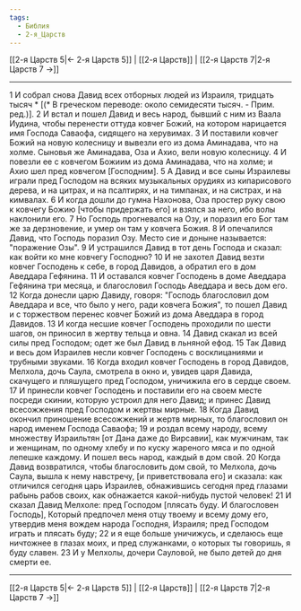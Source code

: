 ```yaml
---
tags:
  - Библия
  - 2-я_Царств
---
```

[[2-я Царств 5|← 2-я Царств 5]] | [[2-я Царств]] | [[2-я Царств 7|2-я Царств 7 →]]

---
1 И собрал снова Давид всех отборных людей из Израиля, тридцать тысяч * [(* В греческом переводе: около семидесяти тысяч. - Прим. ред.)].
2 И встал и пошел Давид и весь народ, бывший с ним из Ваала Иудина, чтобы перенести оттуда ковчег Божий, на котором нарицается имя Господа Саваофа, сидящего на херувимах.
3 И поставили ковчег Божий на новую колесницу и вывезли его из дома Аминадава, что на холме. Сыновья же Аминадава, Оза и Ахио, вели новую колесницу.
4 И повезли ее с ковчегом Божиим из дома Аминадава, что на холме; и Ахио шел пред ковчегом [Господним].
5 А Давид и все сыны Израилевы играли пред Господом на всяких музыкальных орудиях из кипарисового дерева, и на цитрах, и на псалтирях, и на тимпанах, и на систрах, и на кимвалах.
6 И когда дошли до гумна Нахонова, Оза простер руку свою к ковчегу Божию [чтобы придержать его] и взялся за него, ибо волы наклонили его.
7 Но Господь прогневался на Озу, и поразил его Бог там же за дерзновение, и умер он там у ковчега Божия.
8 И опечалился Давид, что Господь поразил Озу. Место сие и доныне называется: "поражение Озы".
9 И устрашился Давид в тот день Господа и сказал: как войти ко мне ковчегу Господню?
10 И не захотел Давид везти ковчег Господень к себе, в город Давидов, а обратил его в дом Аведдара Гефянина.
11 И оставался ковчег Господень в доме Аведдара Гефянина три месяца, и благословил Господь Аведдара и весь дом его.
12 Когда донесли царю Давиду, говоря: "Господь благословил дом Аведдара и все, что было у него, ради ковчега Божия", то пошел Давид и с торжеством перенес ковчег Божий из дома Аведдара в город Давидов.
13 И когда несшие ковчег Господень проходили по шести шагов, он приносил в жертву тельца и овна.
14 Давид скакал из всей силы пред Господом; одет же был Давид в льняной ефод.
15 Так Давид и весь дом Израилев несли ковчег Господень с восклицаниями и трубными звуками.
16 Когда входил ковчег Господень в город Давидов, Мелхола, дочь Саула, смотрела в окно и, увидев царя Давида, скачущего и пляшущего пред Господом, уничижила его в сердце своем.
17 И принесли ковчег Господень и поставили его на своем месте посреди скинии, которую устроил для него Давид; и принес Давид всесожжения пред Господом и жертвы мирные.
18 Когда Давид окончил приношение всесожжений и жертв мирных, то благословил он народ именем Господа Саваофа;
19 и роздал всему народу, всему множеству Израильтян [от Дана даже до Вирсавии], как мужчинам, так и женщинам, по одному хлебу и по куску жареного мяса и по одной лепешке каждому. И пошел весь народ, каждый в дом свой.
20 Когда Давид возвратился, чтобы благословить дом свой, то Мелхола, дочь Саула, вышла к нему навстречу, [и приветствовала его] и сказала: как отличился сегодня царь Израилев, обнажившись сегодня пред глазами рабынь рабов своих, как обнажается какой-нибудь пустой человек!
21 И сказал Давид Мелхоле: пред Господом [плясать буду. И благословен Господь], Который предпочел меня отцу твоему и всему дому его, утвердив меня вождем народа Господня, Израиля; пред Господом играть и плясать буду;
22 и я еще больше уничижусь, и сделаюсь еще ничтожнее в глазах моих, и пред служанками, о которых ты говоришь, я буду славен.
23 И у Мелхолы, дочери Сауловой, не было детей до дня смерти ее.

---
[[2-я Царств 5|← 2-я Царств 5]] | [[2-я Царств]] | [[2-я Царств 7|2-я Царств 7 →]]